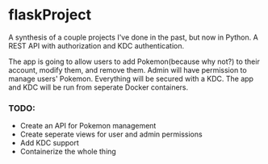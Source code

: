 # flaskProject
A synthesis of a couple projects I've done in the past, but now in Python. A REST API with authorization and KDC authentication.

The app is going to allow users to add Pokemon(because why not?) to their account, modify them, and remove them. Admin will have permission to manage users' Pokemon. Everything 
will be secured with a KDC. The app and KDC will be run from seperate Docker containers.

### **TODO:** 
- Create an API for Pokemon management
- Create seperate views for user and admin permissions
- Add KDC support
- Containerize the whole thing
